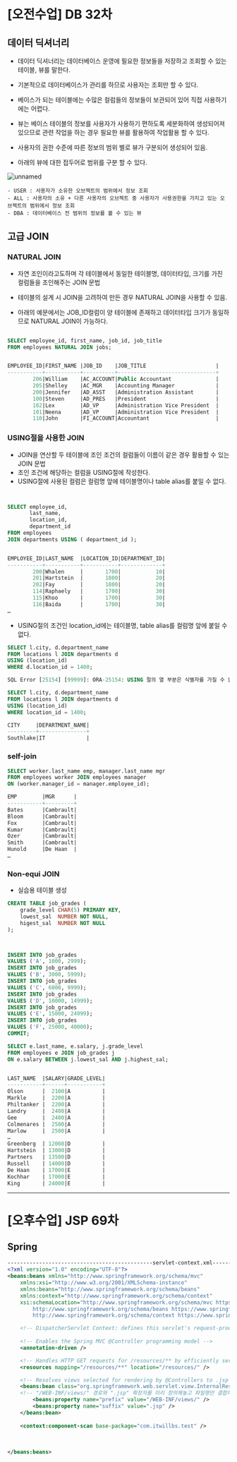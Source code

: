 # [오전수업] DB 32차
## 데이터 딕셔너리
- 데이터 딕셔너리는 데이터베이스 운영에 필요한 정보들을 저장하고 조회할 수 있는 테이블, 뷰를 말한다.
- 기본적으로 데이터베이스가 관리를 하므로 사용자는 조회만 할 수 있다.
- 베이스가 되는 테이블에는 수많은 컬럼들의 정보들이 보관되어 있어 직접 사용하기에는 어렵다.
- 뷰는 베이스 테이블의 정보를 사용자가 사용하기 편하도록 세분화하여 생성되어져 있으므로 관련 작업을 하는 경우 필요한 뷰를 활용하여 작업활용 할 수 있다.

- 사용자의 권한 수준에 따른 정보의 범위 별로 뷰가 구분되어 생성되어 있음.
- 아래의 뷰에 대한 접두어로 범위를 구분 할 수 있다.

![unnamed](https://user-images.githubusercontent.com/95197594/169433713-a5782cd7-0228-4e9a-8d11-e9cbb114f0c7.png)
```
- USER : 사용자가 소유한 오브젝트의 범위에서 정보 조회
- ALL : 사용자의 소유 + 다른 사용자의 오브젝트 중 사용자가 사용권한을 가지고 있는 오브젝트의 범위에서 정보 조회
- DBA : 데이터베이스 전 범위의 정보를 볼 수 있는 뷰
```

## 고급 JOIN
### NATURAL JOIN
- 자연 조인이라고도하며 각 테이블에서 동일한 테이블명, 데이터타입, 크기를 가진 컬럼들을 조인해주는 JOIN 문법
- 테이블의 설계 시 JOIN을 고려하여 만든 경우 NATURAL JOIN을 사용할 수 있음.

- 아래의 예문에서는 JOB_ID컬럼이 양 테이블에 존재하고 데이터타입 크기가 동일하므로 NATURAL JOIN이 가능하다.
```sql

SELECT employee_id, first_name, job_id, job_title
FROM employees NATURAL JOIN jobs;


EMPLOYEE_ID|FIRST_NAME |JOB_ID    |JOB_TITLE                      |
-----------+-----------+----------+-------------------------------+
        206|William    |AC_ACCOUNT|Public Accountant              |
        205|Shelley    |AC_MGR    |Accounting Manager             |
        200|Jennifer   |AD_ASST   |Administration Assistant       |
        100|Steven     |AD_PRES   |President                      |
        102|Lex        |AD_VP     |Administration Vice President  |
        101|Neena      |AD_VP     |Administration Vice President  |
        110|John       |FI_ACCOUNT|Accountant                     |
```

### USING절을 사용한 JOIN
- JOIN을 연산할 두 테이블에 조인 조건의 컬럼들이 이름이 같은 경우 활용할 수 있는 JOIN 문법
- 조인 조건에 해당하는 컬럼을 USING절에 작성한다.
- USING절에 사용된 컬럼은 컬럼명 앞에 테이블명이나 table alias를 붙일 수 없다.
```sql


SELECT employee_id,
       last_name,
       location_id,
       department_id
FROM employees
JOIN departments USING ( department_id );


EMPLOYEE_ID|LAST_NAME  |LOCATION_ID|DEPARTMENT_ID|
-----------+-----------+-----------+-------------+
        200|Whalen     |       1700|           10|
        201|Hartstein  |       1800|           20|
        202|Fay        |       1800|           20|
        114|Raphaely   |       1700|           30|
        115|Khoo       |       1700|           30|
        116|Baida      |       1700|           30|
…

```

- USING절의 조건인 location_id에는 테이블명, table alias를 컬럼명 앞에 붙일 수 없다.
```sql
SELECT l.city, d.department_name
FROM locations l JOIN departments d
USING (location_id)
WHERE d.location_id = 1400;

SQL Error [25154] [99999]: ORA-25154: USING 절의 열 부분은 식별자를 가질 수 없음
```
```sql
SELECT l.city, d.department_name
FROM locations l JOIN departments d
USING (location_id)
WHERE location_id = 1400;

CITY     |DEPARTMENT_NAME|
---------+---------------+
Southlake|IT             |
```

### self-join
```sql
SELECT worker.last_name emp, manager.last_name mgr
FROM employees worker JOIN employees manager
ON (worker.manager_id = manager.employee_id);

EMP        |MGR      |
-----------+---------+
Bates      |Cambrault|
Bloom      |Cambrault|
Fox        |Cambrault|
Kumar      |Cambrault|
Ozer       |Cambrault|
Smith      |Cambrault|
Hunold     |De Haan  |
…
```

### Non-equi JOIN
- 실습용 테이블 생성
```sql
CREATE TABLE job_grades (
    grade_level CHAR(5) PRIMARY KEY,
    lowest_sal  NUMBER NOT NULL,
    higest_sal  NUMBER NOT NULL
);



INSERT INTO job_grades
VALUES ('A', 1000, 2999);
INSERT INTO job_grades
VALUES ('B', 3000, 5999);
INSERT INTO job_grades
VALUES ('C', 6000, 9999);
INSERT INTO job_grades
VALUES ('D', 10000, 14999);
INSERT INTO job_grades
VALUES ('E', 15000, 24999);
INSERT INTO job_grades
VALUES ('F', 25000, 40000);
COMMIT;
```
```sql
SELECT e.last_name, e.salary, j.grade_level
FROM employees e JOIN job_grades j
ON e.salary BETWEEN j.lowest_sal AND j.highest_sal;


LAST_NAME  |SALARY|GRADE_LEVEL|
-----------+------+-----------+
Olson      |  2100|A          |
Markle     |  2200|A          |
Philtanker |  2200|A          |
Landry     |  2400|A          |
Gee        |  2400|A          |
Colmenares |  2500|A          |
Marlow     |  2500|A          |
…
Greenberg  | 12008|D          |
Hartstein  | 13000|D          |
Partners   | 13500|D          |
Russell    | 14000|D          |
De Haan    | 17000|E          |
Kochhar    | 17000|E          |
King       | 24000|E          |
```

---

# [오후수업] JSP 69차

## Spring
```xml
----------------------------------------------servlet-context.xml----------------------------------------------
<?xml version="1.0" encoding="UTF-8"?>
<beans:beans xmlns="http://www.springframework.org/schema/mvc"
	xmlns:xsi="http://www.w3.org/2001/XMLSchema-instance"
	xmlns:beans="http://www.springframework.org/schema/beans"
	xmlns:context="http://www.springframework.org/schema/context"
	xsi:schemaLocation="http://www.springframework.org/schema/mvc https://www.springframework.org/schema/mvc/spring-mvc.xsd
		http://www.springframework.org/schema/beans https://www.springframework.org/schema/beans/spring-beans.xsd
		http://www.springframework.org/schema/context https://www.springframework.org/schema/context/spring-context.xsd">

	<!-- DispatcherServlet Context: defines this servlet's request-processing infrastructure -->
	
	<!-- Enables the Spring MVC @Controller programming model -->
	<annotation-driven />

	<!-- Handles HTTP GET requests for /resources/** by efficiently serving up static resources in the ${webappRoot}/resources directory -->
	<resources mapping="/resources/**" location="/resources/" />

	<!-- Resolves views selected for rendering by @Controllers to .jsp resources in the /WEB-INF/views directory -->
	<beans:bean class="org.springframework.web.servlet.view.InternalResourceViewResolver">
	<!-- "/WEB-INF/views/" 경로와 ".jsp" 확장자를 미리 정의해놓고 파일명만 결합하도록 해주는 역할 -->
		<beans:property name="prefix" value="/WEB-INF/views/" />
		<beans:property name="suffix" value=".jsp" />
	</beans:bean>
	
	<context:component-scan base-package="com.itwillbs.test" />
	
	
	
</beans:beans>
```
